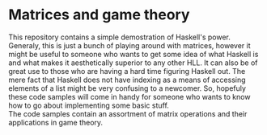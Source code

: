 # Matrices and game theory
This repository contains a simple demostration of Haskell's power. Generaly, this is just a bunch of playing around with matrices, however it might be useful to someone who wants to get some idea of what Haskell is and what makes it aesthetically superior to any other HLL. It can also be of great use to those who are having a hard time figuring Haskell out. The mere fact that Haskell does not have indexing as a means of accessing elements of a list might be very confusing to a newcomer. So, hopefuly these code samples will come in handy for someone who wants to know how to go about implementing some basic stuff.<br>
The code samples contain an assortment of matrix operations and their applications in game theory.
